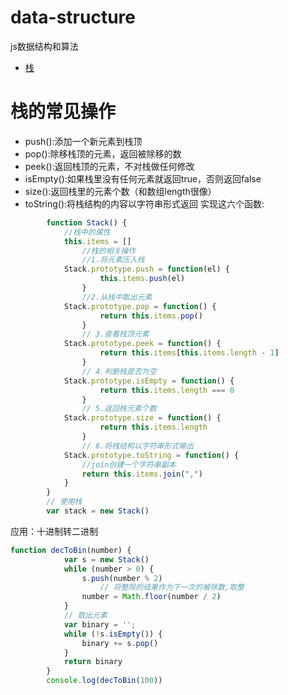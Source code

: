 # data-structure
js数据结构和算法
+ [栈](#栈的常见操作)  

# 栈的常见操作
+ push():添加一个新元素到栈顶
+ pop():除移栈顶的元素，返回被除移的数
+ peek():返回栈顶的元素，不对栈做任何修改
+ isEmpty():如果栈里没有任何元素就返回true，否则返回false
+ size():返回栈里的元素个数（和数组length很像）
+ toString():将栈结构的内容以字符串形式返回
实现这六个函数:
```js
        function Stack() {
            //栈中的属性
            this.items = []
                //栈的相关操作
                //1.将元素压入栈
            Stack.prototype.push = function(el) {
                    this.items.push(el)
                }
                //2.从栈中取出元素
            Stack.prototype.pop = function() {
                    return this.items.pop()
                }
                // 3.查看栈顶元素
            Stack.prototype.peek = function() {
                    return this.items[this.items.length - 1]
                }
                // 4.判断栈是否为空
            Stack.prototype.isEmpty = function() {
                    return this.items.length === 0
                }
                // 5.返回栈元素个数
            Stack.prototype.size = function() {
                    return this.items.length
                }
                // 6.将栈结构以字符串形式输出
            Stack.prototype.toString = function() {
                //join创建一个字符串副本
                return this.items.join(",")
            }
        }
        // 使用栈
        var stack = new Stack()
```
应用：十进制转二进制
```js
function decToBin(number) {
            var s = new Stack()
            while (number > 0) {
                s.push(number % 2)
                    // 将整除的结果作为下一次的被除数,取整
                number = Math.floor(number / 2)
            }
            // 取出元素
            var binary = '';
            while (!s.isEmpty()) {
                binary += s.pop()
            }
            return binary
        }
        console.log(decToBin(100))
```



